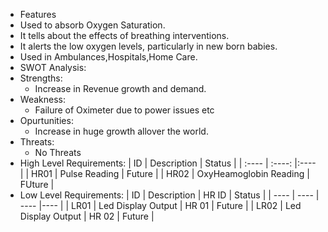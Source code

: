 * Features
 * Used to absorb Oxygen Saturation.
 * It tells about the effects of breathing interventions.
 * It alerts the low oxygen levels, particularly in new born babies.
 * Used in Ambulances,Hospitals,Home Care.
* SWOT Analysis:
 * Strengths:
   * Increase in Revenue growth and demand.
 * Weakness:
   * Failure of Oximeter due to power issues etc
 * Opurtunities:
   * Increase in huge growth allover the world.
 * Threats:
   * No Threats
* High Level Requirements:
   |  ID  |      Description        |  Status |
   | :---- | :----: |:---- |
   | HR01 | Pulse Reading           | Future  |
   | HR02 | OxyHeamoglobin Reading  | FUture  |
* Low Level Requirements:
   |  ID  |     Description    |  HR ID  |  Status  |
   | ---- | ---- | ---- |---- |
   | LR01 | Led Display Output |  HR 01  |  Future  |
   | LR02 | Led Display Output |  HR 02  |  Future  |